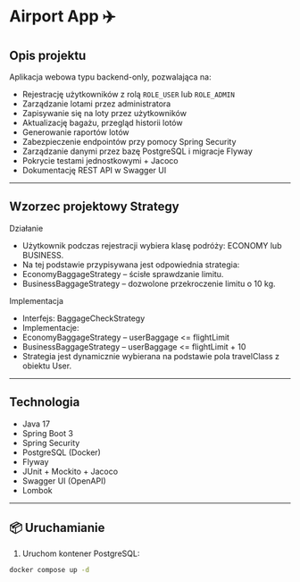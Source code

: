 # Airport App ✈️

## Opis projektu

Aplikacja webowa typu backend-only, pozwalająca na:

- Rejestrację użytkowników z rolą `ROLE_USER` lub `ROLE_ADMIN`
- Zarządzanie lotami przez administratora
- Zapisywanie się na loty przez użytkowników
- Aktualizację bagażu, przegląd historii lotów
- Generowanie raportów lotów
- Zabezpieczenie endpointów przy pomocy Spring Security
- Zarządzanie danymi przez bazę PostgreSQL i migracje Flyway
- Pokrycie testami jednostkowymi + Jacoco
- Dokumentację REST API w Swagger UI

---

## Wzorzec projektowy Strategy

Działanie
- Użytkownik podczas rejestracji wybiera klasę podróży: ECONOMY lub BUSINESS.
- Na tej podstawie przypisywana jest odpowiednia strategia:
- EconomyBaggageStrategy – ścisłe sprawdzanie limitu.
- BusinessBaggageStrategy – dozwolone przekroczenie limitu o 10 kg.

Implementacja
- Interfejs: BaggageCheckStrategy
- Implementacje:
- EconomyBaggageStrategy – userBaggage <= flightLimit
- BusinessBaggageStrategy – userBaggage <= flightLimit + 10
- Strategia jest dynamicznie wybierana na podstawie pola travelClass z obiektu User.

---

## Technologia

- Java 17
- Spring Boot 3
- Spring Security
- PostgreSQL (Docker)
- Flyway
- JUnit + Mockito + Jacoco
- Swagger UI (OpenAPI)
- Lombok

---

## 📦 Uruchamianie

1. Uruchom kontener PostgreSQL:

```bash
docker compose up -d